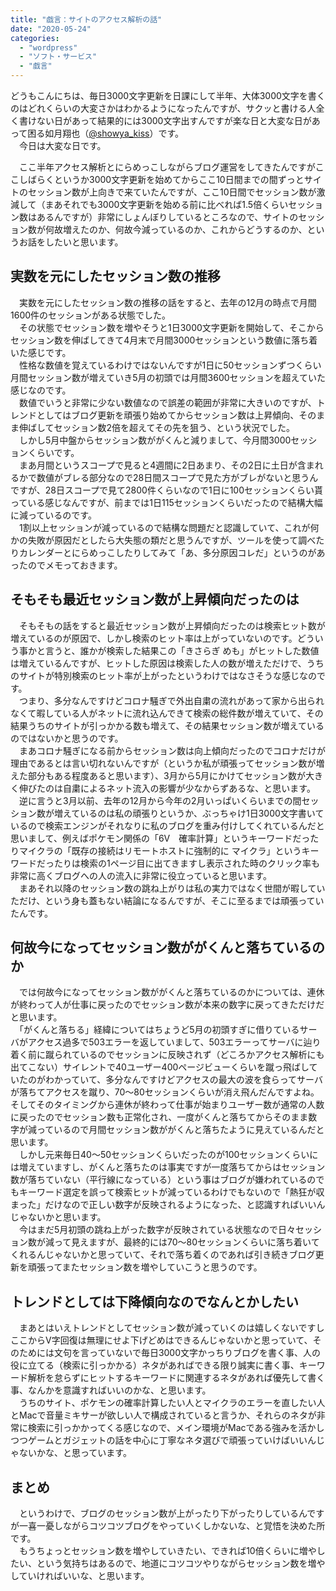 ```yaml
---
title: "戯言：サイトのアクセス解析の話"
date: "2020-05-24"
categories: 
  - "wordpress"
  - "ソフト・サービス"
  - "戯言"
---
```


どうもこんにちは、毎日3000文字更新を日課にして半年、大体3000文字を書くのはどれくらいの大変さかはわかるようになったんですが、サクッと書ける人全く書けない日があって結果的には3000文字出すんですが楽な日と大変な日があって困る如月翔也（[@showya\_kiss](http://twitter.com/showya_kiss)）です。  
　今日は大変な日です。  
  
　ここ半年アクセス解析とにらめっこしながらブログ運営をしてきたんですがここしばらくというか3000文字更新を始めてからここ10日間までの間ずっとサイトのセッション数が上向きで来ていたんですが、ここ10日間でセッション数が激減して（まあそれでも3000文字更新を始める前に比べれば1.5倍くらいセッション数はあるんですが）非常にしょんぼりしているところなので、サイトのセッション数が何故増えたのか、何故今減っているのか、これからどうするのか、というお話をしたいと思います。  

## 実数を元にしたセッション数の推移

　実数を元にしたセッション数の推移の話をすると、去年の12月の時点で月間1600件のセッションがある状態でした。  
　その状態でセッション数を増やそうと1日3000文字更新を開始して、そこからセッション数を伸ばしてきて4月末で月間3000セッションという数値に落ち着いた感じです。  
　性格な数値を覚えているわけではないんですが1日に50セッションずつくらい月間セッション数が増えていき5月の初頭では月間3600セッションを超えていた感じなのです。  
　数値でいうと非常に少ない数値なので誤差の範囲が非常に大きいのですが、トレンドとしてはブログ更新を頑張り始めてからセッション数は上昇傾向、そのまま伸ばしてセッション数2倍を超えてその先を狙う、という状況でした。  
　しかし5月中盤からセッション数ががくんと減りまして、今月間3000セッションくらいです。  
　まあ月間というスコープで見ると4週間に2日あまり、その2日に土日が含まれるかで数値がブレる部分なので28日間スコープで見た方がブレがないと思うんですが、28日スコープで見て2800件くらいなので1日に100セッションくらい貰っている感じなんですが、前までは1日115セッションくらいだったので結構大幅に減っているのです。  
　1割以上セッションが減っているので結構な問題だと認識していて、これが何かの失敗が原因だとしたら大失態の類だと思うんですが、ツールを使って調べたりカレンダーとにらめっこしたりしてみて「あ、多分原因コレだ」というのがあったのでメモっておきます。  

## そもそも最近セッション数が上昇傾向だったのは

　そもそもの話をすると最近セッション数が上昇傾向だったのは検索ヒット数が増えているのが原因で、しかし検索のヒット率は上がっていないのです。どういう事かと言うと、誰かが検索した結果この「きさらぎ めも」がヒットした数値は増えているんですが、ヒットした原因は検索した人の数が増えただけで、うちのサイトが特別検索のヒット率が上がったというわけではなさそうな感じなのです。  
　つまり、多分なんですけどコロナ騒ぎで外出自粛の流れがあって家から出られなくて暇している人がネットに流れ込んできて検索の総件数が増えていて、その結果うちのサイトが引っかかる数も増えて、その結果セッション数が増えているのではないかと思うのです。  
　まあコロナ騒ぎになる前からセッション数は向上傾向だったのでコロナだけが理由であるとは言い切れないんですが（というか私が頑張ってセッション数が増えた部分もある程度あると思います）、3月から5月にかけてセッション数が大きく伸びたのは自粛によるネット流入の影響が少なからずあるな、と思います。  
　逆に言うと3月以前、去年の12月から今年の2月いっぱいくらいまでの間セッション数が増えているのは私の頑張りというか、ぶっちゃけ1日3000文字書いているので検索エンジンがそれなりに私のブログを重み付けしてくれているんだと思いまして、例えばポケモン関係の「6V　確率計算」というキーワードだったりマイクラの「既存の接続はリモートホストに強制的に マイクラ」というキーワードだったりは検索の1ページ目に出てきますし表示された時のクリック率も非常に高くブログへの人の流入に非常に役立っていると思います。  
　まあそれ以降のセッション数の跳ね上がりは私の実力ではなく世間が暇していただけ、という身も蓋もない結論になるんですが、そこに至るまでは頑張っていたんです。  

## 何故今になってセッション数ががくんと落ちているのか

　では何故今になってセッション数ががくんと落ちているのかについては、連休が終わって人が仕事に戻ったのでセッション数が本来の数字に戻ってきただけだと思います。  
　「がくんと落ちる」経緯についてはちょうど5月の初頭すぎに借りているサーバがアクセス過多で503エラーを返していまして、503エラーってサーバに辿り着く前に蹴られているのでセッションに反映されず（どころかアクセス解析にも出てこない）サイレントで40ユーザー400ページビューくらいを蹴っ飛ばしていたのがわかっていて、多分なんですけどアクセスの最大の波を食らってサーバが落ちてアクセスを蹴り、70〜80セッションくらいが消え飛んだんですよね。そしてそのタイミングから連休が終わって仕事が始まりユーザー数が通常の人数に戻ったのでセッション数も正常化され、一度がくんと落ちてからそのまま数字が減っているので月間セッション数ががくんと落ちたように見えているんだと思います。  
　しかし元来毎日40〜50セッションくらいだったのが100セッションくらいには増えていますし、がくんと落ちたのは事実ですが一度落ちてからはセッション数が落ちていない（平行線になっている）という事はブログが嫌われているのでもキーワード選定を誤って検索ヒットが減っているわけでもないので「熱狂が収まった」だけなので正しい数字が反映されるようになった、と認識すればいいんじゃないかと思います。  
　今はまだ5月初頭の跳ね上がった数字が反映されている状態なので日々セッション数が減って見えますが、最終的には70〜80セッションくらいに落ち着いてくれるんじゃないかと思っていて、それで落ち着くのであれば引き続きブログ更新を頑張ってまたセッション数を増やしていこうと思うのです。  

## トレンドとしては下降傾向なのでなんとかしたい

　まあとはいえトレンドとしてセッション数が減っていくのは嬉しくないですしここからV字回復は無理にせよ下げどめはできるんじゃないかと思っていて、そのためには文句を言っていないで毎日3000文字かっちりブログを書く事、人の役に立てる（検索に引っかかる）ネタがあればできる限り誠実に書く事、キーワード解析を怠らずにヒットするキーワードに関連するネタがあれば優先して書く事、なんかを意識すればいいのかな、と思います。  
　うちのサイト、ポケモンの確率計算したい人とマイクラのエラーを直したい人とMacで音量ミキサーが欲しい人で構成されていると言うか、それらのネタが非常に検索に引っかかってくる感じなので、メイン環境がMacである強みを活かしつつゲームとガジェットの話を中心に丁寧なネタ選びで頑張っていけばいいんじゃないかな、と思っています。  

## まとめ

　というわけで、ブログのセッション数が上がったり下がったりしているんですが一喜一憂しながらコツコツブログをやっていくしかないな、と覚悟を決めた所です。  
　もうちょっとセッション数を増やしていきたい、できれば10倍くらいに増やしたい、という気持ちはあるので、地道にコツコツやりながらセッション数を増やしていければいいな、と思います。
